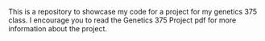 This is a repository to showcase my code for a project for my genetics 375 class. I encourage you to read the Genetics 375 Project pdf for more information about the project.
